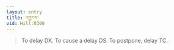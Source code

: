 ```yaml
---
layout: entry
title: འགྱངས་
vid: Hill:0300
---
```

> To delay DK. To cause a delay DS. To postpone, delay TC.
